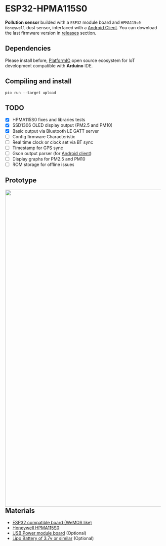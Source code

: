 # ESP32-HPMA115S0

**Pollution sensor** builded with a `ESP32` module board and `HPMA115s0 Honeywell` dust sensor, interfaced with a [Android Client](https://github.com/kike-canaries/android-hpma115s0). You can download the last firmware version in [releases](https://github.com/kike-canaries/esp32-hpma115s0/releases) section.

## Dependencies

Please install before, [PlatformIO](http://platformio.org/) open source ecosystem for IoT development compatible with **Arduino** IDE.

## Compiling and install

`pio run --target upload`

## TODO
- [X] HPMA115S0 fixes and libraries tests
- [X] SSD1306 OLED display output (PM2.5 and PM10)
- [X] Basic output via Bluetooth LE GATT server
- [ ] Config firmware Characteristic
- [ ] Real time clock or clock set via BT sync
- [ ] Timestamp for GPS sync
- [ ] Gson output parser (for [Android client](https://github.com/kike-canaries/android-hpma115s0))
- [ ] Display graphs for PM2.5 and PM10
- [ ] ROM storage for offline issues

## Prototype

<a href="https://github.com/kike-canaries/esp32-hpma115s0/blob/master/images/prototype.jpg"><img src="https://github.com/kike-canaries/esp32-hpma115s0/blob/master/images/prototype.jpg" align="left" width="1024" ></a>

<div></div>

## Materials

* [ESP32 compatible board (WeMOS like)](http://bit.ly/2lMbWH6)
* [Honeywell HPMA115S0](http://bit.ly/2pZPxYh)
* [USB Power module board](http://bit.ly/2lHSKdr) (Optional)
* [Lipo Battery of 3.7v or similar](http://bit.ly/2KA3fdB) (Optional)
